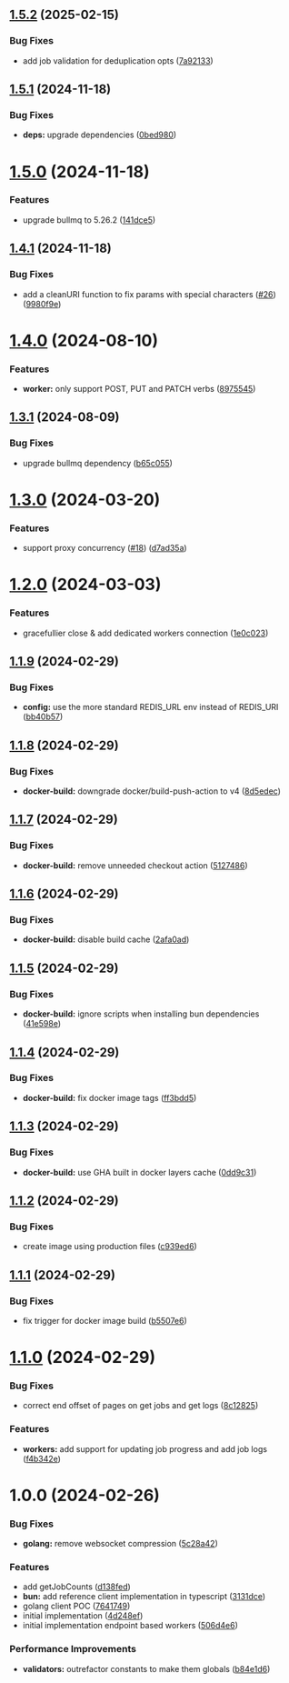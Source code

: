 ## [1.5.2](https://github.com/taskforcesh/bullmq-proxy/compare/v1.5.1...v1.5.2) (2025-02-15)


### Bug Fixes

* add job validation for deduplication opts ([7a92133](https://github.com/taskforcesh/bullmq-proxy/commit/7a92133148863db9821deaf23fe44fcb9f55b19f))

## [1.5.1](https://github.com/taskforcesh/bullmq-proxy/compare/v1.5.0...v1.5.1) (2024-11-18)


### Bug Fixes

* **deps:** upgrade dependencies ([0bed980](https://github.com/taskforcesh/bullmq-proxy/commit/0bed980ad7e92a4b197ba29ada3ee6d1f18f3f5e))

# [1.5.0](https://github.com/taskforcesh/bullmq-proxy/compare/v1.4.1...v1.5.0) (2024-11-18)


### Features

* upgrade bullmq to 5.26.2 ([141dce5](https://github.com/taskforcesh/bullmq-proxy/commit/141dce57c51bb1104697de96598fdaa1c957d6cd))

## [1.4.1](https://github.com/taskforcesh/bullmq-proxy/compare/v1.4.0...v1.4.1) (2024-11-18)


### Bug Fixes

* add a cleanURI function to fix params with special characters ([#26](https://github.com/taskforcesh/bullmq-proxy/issues/26)) ([9980f9e](https://github.com/taskforcesh/bullmq-proxy/commit/9980f9e7a8b1724a2d9fb2013e0ea0de2fab186e))

# [1.4.0](https://github.com/taskforcesh/bullmq-proxy/compare/v1.3.1...v1.4.0) (2024-08-10)


### Features

* **worker:** only support POST, PUT and PATCH verbs ([8975545](https://github.com/taskforcesh/bullmq-proxy/commit/8975545a635f9f650a1f088760cce3859236edc0))

## [1.3.1](https://github.com/taskforcesh/bullmq-proxy/compare/v1.3.0...v1.3.1) (2024-08-09)


### Bug Fixes

* upgrade bullmq dependency ([b65c055](https://github.com/taskforcesh/bullmq-proxy/commit/b65c055b96f7fbe47b174aa23615645454846f51))

# [1.3.0](https://github.com/taskforcesh/bullmq-proxy/compare/v1.2.0...v1.3.0) (2024-03-20)


### Features

* support proxy concurrency ([#18](https://github.com/taskforcesh/bullmq-proxy/issues/18)) ([d7ad35a](https://github.com/taskforcesh/bullmq-proxy/commit/d7ad35a90718fdf4e8c5eae0ec26e2961ad44579))

# [1.2.0](https://github.com/taskforcesh/bullmq-proxy/compare/v1.1.9...v1.2.0) (2024-03-03)


### Features

* gracefullier close & add  dedicated workers connection ([1e0c023](https://github.com/taskforcesh/bullmq-proxy/commit/1e0c0238d03d4e5f8cfd84da70f0b725e16f49b8))

## [1.1.9](https://github.com/taskforcesh/bullmq-proxy/compare/v1.1.8...v1.1.9) (2024-02-29)


### Bug Fixes

* **config:** use the more standard REDIS_URL env instead of REDIS_URI ([bb40b57](https://github.com/taskforcesh/bullmq-proxy/commit/bb40b577d73e725244c8a081aa3f0241d148dece))

## [1.1.8](https://github.com/taskforcesh/bullmq-proxy/compare/v1.1.7...v1.1.8) (2024-02-29)


### Bug Fixes

* **docker-build:** downgrade docker/build-push-action to v4 ([8d5edec](https://github.com/taskforcesh/bullmq-proxy/commit/8d5edecfb3614ba4ece1537c028eded621cb9b4d))

## [1.1.7](https://github.com/taskforcesh/bullmq-proxy/compare/v1.1.6...v1.1.7) (2024-02-29)


### Bug Fixes

* **docker-build:** remove unneeded checkout action ([5127486](https://github.com/taskforcesh/bullmq-proxy/commit/5127486b509f663495cfb11c22d736234ad0a2de))

## [1.1.6](https://github.com/taskforcesh/bullmq-proxy/compare/v1.1.5...v1.1.6) (2024-02-29)


### Bug Fixes

* **docker-build:** disable build cache ([2afa0ad](https://github.com/taskforcesh/bullmq-proxy/commit/2afa0ad3505b73d8a868bc7516859e53ce166790))

## [1.1.5](https://github.com/taskforcesh/bullmq-proxy/compare/v1.1.4...v1.1.5) (2024-02-29)


### Bug Fixes

* **docker-build:** ignore scripts when installing bun dependencies ([41e598e](https://github.com/taskforcesh/bullmq-proxy/commit/41e598e2eaab3bcfa8c80ff9b0c38d96e499db33))

## [1.1.4](https://github.com/taskforcesh/bullmq-proxy/compare/v1.1.3...v1.1.4) (2024-02-29)


### Bug Fixes

* **docker-build:** fix docker image tags ([ff3bdd5](https://github.com/taskforcesh/bullmq-proxy/commit/ff3bdd537ba595848d44f91e23abc346b5fea1c2))

## [1.1.3](https://github.com/taskforcesh/bullmq-proxy/compare/v1.1.2...v1.1.3) (2024-02-29)


### Bug Fixes

* **docker-build:** use GHA built in docker layers cache ([0dd9c31](https://github.com/taskforcesh/bullmq-proxy/commit/0dd9c3134f7aa2a2771dba4446259831cc124f24))

## [1.1.2](https://github.com/taskforcesh/bullmq-proxy/compare/v1.1.1...v1.1.2) (2024-02-29)


### Bug Fixes

* create image using production files ([c939ed6](https://github.com/taskforcesh/bullmq-proxy/commit/c939ed6461ac8f54074809cb182414c3fb12e11c))

## [1.1.1](https://github.com/taskforcesh/bullmq-proxy/compare/v1.1.0...v1.1.1) (2024-02-29)


### Bug Fixes

* fix trigger for docker image build ([b5507e6](https://github.com/taskforcesh/bullmq-proxy/commit/b5507e62bc3389c8c0ff2326f2bf7a23abcefeb3))

# [1.1.0](https://github.com/taskforcesh/bullmq-proxy/compare/v1.0.0...v1.1.0) (2024-02-29)


### Bug Fixes

* correct end offset of pages on get jobs and get logs ([8c12825](https://github.com/taskforcesh/bullmq-proxy/commit/8c1282596f8f96de7807d65171e98c9228b5637e))


### Features

* **workers:** add support for updating job progress and add job logs ([f4b342e](https://github.com/taskforcesh/bullmq-proxy/commit/f4b342e90842177270479a60625b0f6bc963147f))

# 1.0.0 (2024-02-26)


### Bug Fixes

* **golang:** remove websocket compression ([5c28a42](https://github.com/taskforcesh/bullmq-proxy/commit/5c28a42ef8817b46a11d62a5cedb4c8a87e9e5a9))


### Features

* add getJobCounts ([d138fed](https://github.com/taskforcesh/bullmq-proxy/commit/d138fede24bd08d317a1ab2a17f8f0d289e19329))
* **bun:** add reference client implementation in typescript ([3131dce](https://github.com/taskforcesh/bullmq-proxy/commit/3131dced3a5e95ae650d25cd2c1a05f3560717ac))
* golang client POC ([7641749](https://github.com/taskforcesh/bullmq-proxy/commit/76417496c5cb9feb368e1a0a2a5712d752ef2418))
* initial implementation ([4d248ef](https://github.com/taskforcesh/bullmq-proxy/commit/4d248ef67d315839e34b45fddfa0ac9f8359c0b0))
* initial implementation endpoint based workers ([506d4e6](https://github.com/taskforcesh/bullmq-proxy/commit/506d4e6327b2074d6411b7c330e58ef2da27b025))


### Performance Improvements

* **validators:** outrefactor constants to make them globals ([b84e1d6](https://github.com/taskforcesh/bullmq-proxy/commit/b84e1d6548d597c2ad412dff36949e2b9f93e122))
